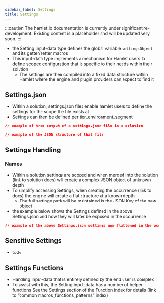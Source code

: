 ```yaml
---
sidebar_label: Settings
title: Settings
---
```


:::caution
The hamlet.io documentation is currently under significant re-development. Existing content is a placeholder and will be updated very soon.
:::

* the Setting input-data type defines the global variable `settingsObject` and its getter/setter macros
* This input-data type implements a mechanism for Hamlet users to define scoped configuration that is specific to their needs within their solution
  * The settings are then compiled into a fixed data structure within Hamlet where the engine and plugin providers can expect to find it

## Settings.json

* Within a solution, settings.json files enable hamlet users to define the settings for the scope the file exists at
* Settings can then be defined per tier_environment_segment

```json
// example of tree output of a settings.json file in a solution

// exmaple of the JSON structure of that file
```

## Settings Handling

### Names

* Within a solution settings are scoped and when merged into the solution (link to solution docs) will create a complex JSON object of unknown depth
* To simplify accessing Settings, when creating the occurrence (link to docs) the engine will create a flat structure at a known depth
  * The full settings path will be maintained in the JSON Key of the new object
* the example below shows the Settings defined in the above Settings.json and how they will later be exposed in the occurrence

```json
// example of the above Settings.json settings now flattened in the occurrence settings.
```

## Sensitive Settings

* todo

## Settings Functions

* Handling input-data that is entirely defined by the end user is complex
* To assist with this, the Setting input-data has a number of helper functions
See the Settings section of the Function index for details (link to “common macros_functions_patterns” index)
